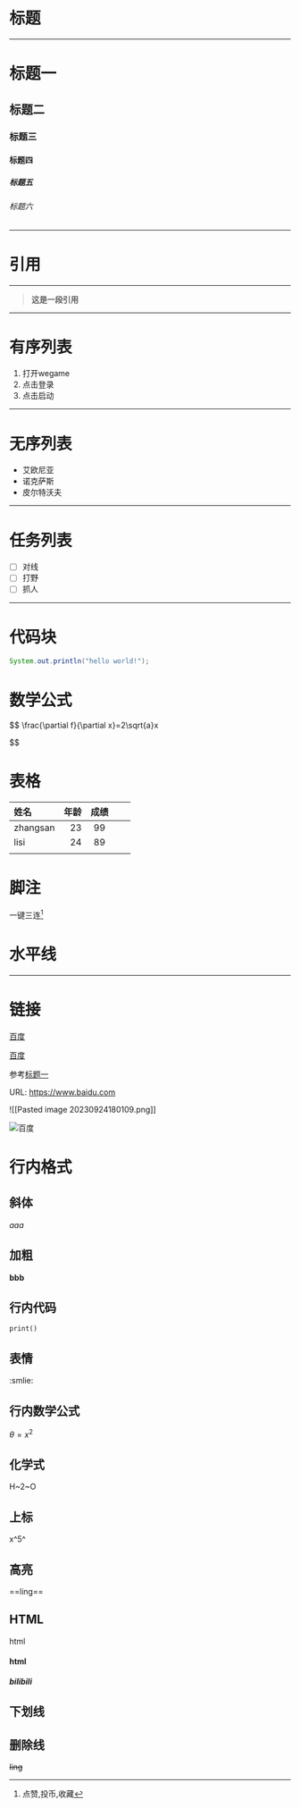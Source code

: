 
# 标题
---
# 标题一
## 标题二
### 标题三
#### 标题四
##### 标题五
###### 标题六
---
# 引用
---
>**这是一段引用**
---

# 有序列表
1. 打开wegame
2. 点击登录
3. 点击启动
---



# 无序列表
- 艾欧尼亚
- 诺克萨斯
- 皮尔特沃夫
---
# 任务列表
- [ ] 对线
- [ ] 打野
- [ ] 抓人
---
# 代码块
```java
System.out.println("hello world!");
```
# 数学公式
$$
\frac{\partial f}{\partial x}=2\sqrt{a}x

$$
# 表格
| 姓名       |  年龄 | 成绩  |     |     |
| :------- | --: | :-: | --- | --- |
| zhangsan |  23 | 99  |     |     |
| lisi     |  24 | 89  |     |     |
|          |     |     |     |     |
# 脚注

一键三连[^三连]

[^三连]: 点赞,投币,收藏

# 水平线
---

# 链接
[百度](baidu.com"一个搜索引擎")

[百度][id]

[id]: baidu.com "一个搜索引擎"

参考[标题一](#标题一)

URL:
https://www.baidu.com

![[Pasted image 20230924180109.png]]

 ![百度](https://www.baidu.com/img/pcindex_big.png)

# 行内格式
## 斜体
*aaa*
## 加粗
**bbb**
## 行内代码
`print()`
## 表情
:smlie:
## 行内数学公式
$\theta=x^2$
## 化学式
H~2~O
## 上标
x^5^
##  高亮
==ling==
## HTML
<a>html</a>
<h4>html</h4>

**_bilibili_**

## 下划线

## 删除线
~~ling~~


















